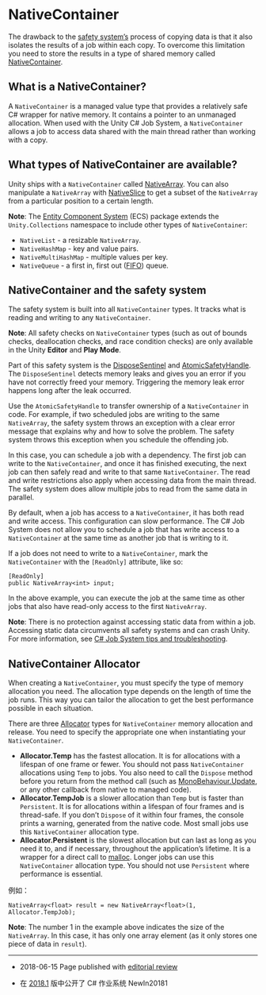 # NativeContainer

The drawback to the [safety system’s](JobSystemSafetySystem.html) process of copying data is that it also isolates the results of a job within each copy. To overcome this limitation you need to store the results in a type of shared memory called [NativeContainer](../ScriptReference/Unity.Collections.LowLevel.Unsafe.NativeContainerAttribute.html).

## What is a NativeContainer?

A `NativeContainer` is a managed value type that provides a relatively safe C# wrapper for native memory. It contains a pointer to an unmanaged allocation. When used with the Unity C# Job System, a `NativeContainer` allows a job to access data shared with the main thread rather than working with a copy. 

## What types of NativeContainer are available?

Unity ships with a `NativeContainer` called [NativeArray](../ScriptReference/Unity.Collections.NativeArray_1.html). You can also manipulate a `NativeArray` with [NativeSlice](../ScriptReference/Unity.Collections.NativeSlice_1.html) to get a subset of the `NativeArray` from a particular position to a certain length. 

**Note**: The [Entity Component System](https://github.com/Unity-Technologies/EntityComponentSystemSamples) (ECS) package extends the `Unity.Collections` namespace to include other types of `NativeContainer`:

* `NativeList` - a resizable `NativeArray`.
* `NativeHashMap` - key and value pairs.
* `NativeMultiHashMap` - multiple values per key.
* `NativeQueue` - a first in, first out ([FIFO](https://en.wikipedia.org/wiki/FIFO_(computing_and_electronics))) queue.

## NativeContainer and the safety system

The safety system is built into all `NativeContainer` types. It tracks what is reading and writing to any `NativeContainer`. 

**Note**: All safety checks on `NativeContainer` types (such as out of bounds checks, deallocation checks, and race condition checks) are only available in the Unity __Editor__ and __Play Mode__. 

Part of this safety system is the [DisposeSentinel](../ScriptReference/Unity.Collections.LowLevel.Unsafe.DisposeSentinel.html) and [AtomicSafetyHandle](../ScriptReference/Unity.Collections.LowLevel.Unsafe.AtomicSafetyHandle.html). The `DisposeSentinel` detects memory leaks and gives you an error if you have not correctly freed your memory. Triggering the memory leak error happens long after the leak occurred.

Use the `AtomicSafetyHandle` to transfer ownership of a `NativeContainer` in code. For example, if two scheduled jobs are writing to the same `NativeArray`, the safety system throws an exception with a clear error message that explains why and how to solve the problem. The safety system throws this exception when you schedule the offending job.

In this case, you can schedule a job with a dependency. The first job can write to the `NativeContainer`, and once it has finished executing, the next job can then safely read and write to that same `NativeContainer`. The read and write restrictions also apply when accessing data from the main thread. The safety system does allow multiple jobs to read from the same data in parallel.

By default, when a job has access to a `NativeContainer`, it has both read and write access. This configuration can slow performance. The C# Job System does not allow you to schedule a job that has write access to a `NativeContainer` at the same time as another job that is writing to it.

If a job does not need to write to a `NativeContainer`, mark the `NativeContainer` with the `[ReadOnly]` attribute, like so:

```
[ReadOnly]
public NativeArray<int> input;
```

In the above example, you can execute the job at the same time as other jobs that also have read-only access to the first `NativeArray`.

**Note**: There is no protection against accessing static data from within a job. Accessing static data circumvents all safety systems and can crash Unity. For more information, see [C# Job System tips and troubleshooting](JobSystemTroubleshooting.html). 

## NativeContainer Allocator

When creating a `NativeContainer`, you must specify the type of memory allocation you need. The allocation type depends on the length of time the job runs. This way you can tailor the allocation to get the best performance possible in each situation. 

There are three [Allocator](../ScriptReference/Unity.Collections.Allocator.html) types for `NativeContainer` memory allocation and release. You need to specify the appropriate one when instantiating your `NativeContainer`.

* **Allocator.Temp** has the fastest allocation. It is for allocations with a lifespan of one frame or fewer. You should not pass `NativeContainer` allocations using `Temp` to jobs. You also need to call the `Dispose` method before you return from the method call (such as [MonoBehaviour.Update](../ScriptReference/MonoBehaviour.Update.html), or any other callback from native to managed code).
* **Allocator.TempJob** is a slower allocation than `Temp` but is faster than `Persistent`. It is for allocations within a lifespan of four frames and is thread-safe. If you don’t `Dispose` of it within four frames, the console prints a warning, generated from the native code. Most small jobs use this `NativeContainer` allocation type.
* **Allocator.Persistent** is the slowest allocation but can last as long as you need it to, and if necessary, throughout the application’s lifetime. It is a wrapper for a direct call to [malloc](http://www.cplusplus.com/reference/cstdlib/malloc/). Longer jobs can use this `NativeContainer` allocation type. You should not use `Persistent` where performance is essential.

例如：

```
NativeArray<float> result = new NativeArray<float>(1, Allocator.TempJob);
```

**Note**: The number 1 in the example above indicates the size of the `NativeArray`. In this case, it has only one array element (as it only stores one piece of data in `result`).

---

* <span class="page-edit">2018-06-15  Page published with [editorial review](DocumentationEditorialReview.html)
</span>

* <span class="page-history">在 [2018.1](https://docs.unity3d.com/2018.1/Documentation/Manual/30_search.html?q=newin20181) 版中公开了 C# 作业系统 <span class="search-words">NewIn20181</span></span>
